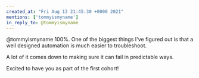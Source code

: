 ```yaml
---
created_at: "Fri Aug 13 21:45:30 +0000 2021"
mentions: ['tommyismyname']
in_reply_to: @tommyismyname
---
```


@tommyismyname 100%. One of the biggest things I've figured out is that a well designed automation is much easier to troubleshoot. 

A lot of it comes down to making sure it can fail in predictable ways.

Excited to have you as part of the first cohort!